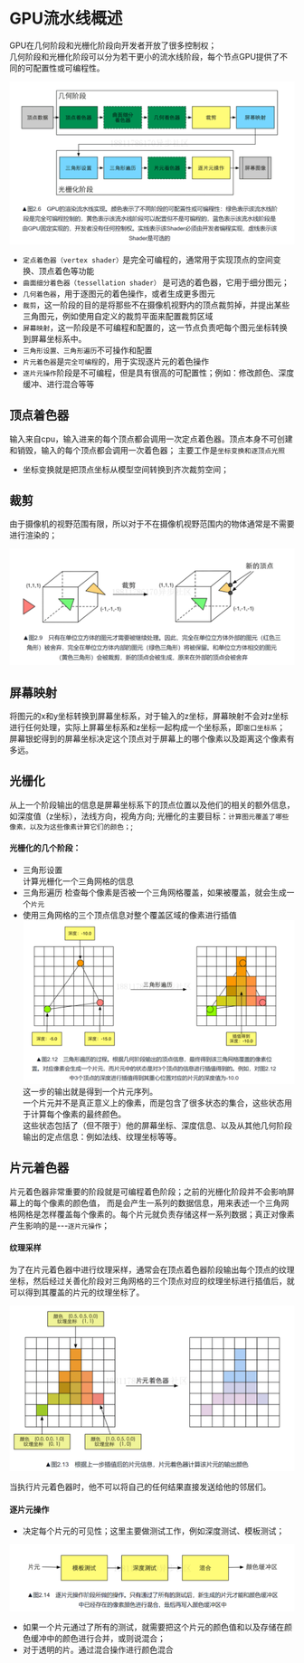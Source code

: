 # GPU流水线概述
GPU在几何阶段和光栅化阶段向开发者开放了很多控制权；   
几何阶段和光栅化阶段可以分为若干更小的流水线阶段，每个节点GPU提供了不同的可配置性或可编程性。

![img.png](./img/img6.png)
- `定点着色器（vertex shader）`是完全可编程的，通常用于实现顶点的空间变换、顶点着色等功能
- `曲面细分着色器（tessellation shader）` 是可选的着色器，它用于细分图元；
- `几何着色器`，用于逐图元的着色操作，或者生成更多图元
- `裁剪`，这一阶段的目的是将那些不在摄像机视野内的顶点裁剪掉，并提出某些三角图元，例如使用自定义的裁剪平面来配置裁剪区域
- `屏幕映射`，这一阶段是不可编程和配置的，这一节点负责吧每个图元坐标转换到屏幕坐标系中。
- `三角形设置、三角形遍历`不可操作和配置
- `片元着色器`是`完全可编程`的，用于实现逐片元的着色操作
- `逐片元操作`阶段是不可编程，但是具有很高的可配置性；例如：修改颜色、深度缓冲、进行混合等等

## 顶点着色器
输入来自cpu，输入进来的每个顶点都会调用一次定点着色器。顶点本身不可创建和销毁，输入的每个顶点都会调用一次着色器；
主要工作是`坐标变换和逐顶点光照`
- 坐标变换就是把顶点坐标从模型空间转换到齐次裁剪空间；
## 裁剪
由于摄像机的视野范围有限，所以对于不在摄像机视野范围内的物体通常是不需要进行渲染的；

![img.png](./img/img7.png)

## 屏幕映射
将图元的x和y坐标转换到屏幕坐标系，对于输入的z坐标，屏幕映射不会对z坐标进行任何处理，实际上屏幕坐标系和z坐标一起构成一个坐标系，即`窗口坐标系`；
屏幕银蛇得到的屏幕坐标决定这个顶点对于屏幕上的哪个像素以及距离这个像素有多远。

## 光栅化
从上一个阶段输出的信息是屏幕坐标系下的顶点位置以及他们的相关的额外信息，如深度值（z坐标），法线方向，视角方向;
光栅化的主要目标：`计算图元覆盖了哪些像素，以及为这些像素计算它们的颜色；`;
#### 光栅化的几个阶段：
- 三角形设置  
计算光栅化一个三角网格的信息
- 三角形遍历
检查每个像素是否被一个三角网格覆盖，如果被覆盖，就会生成一个`片元`
- 使用三角网格的三个顶点信息对整个覆盖区域的像素进行插值
![img.png](./img/img8.png)
这一步的输出就是得到一个片元序列。   
一个片元并不是真正意义上的像素，而是包含了很多状态的集合，这些状态用于计算每个像素的最终颜色。   
这些状态包括了（但不限于）他的屏幕坐标、深度信息、以及从其他几何阶段输出的定点信息：例如法线、纹理坐标等等。

## 片元着色器
片元着色器非常重要的阶段就是可编程着色阶段；之前的光栅化阶段并不会影响屏幕上的每个像素的颜色值，
而是会产生一系列的数据信息，用来表述一个三角网格网格是怎样覆盖每个像素的。每个片元就负责存储这样一系列数据；真正对像素产生影响的是---`逐片元操作`；    
#### 纹理采样
为了在片元着色器中进行纹理采样，通常会在顶点着色器阶段输出每个顶点的纹理坐标，然后经过关善化阶段对三角网格的三个顶点对应的纹理坐标进行插值后，就可以得到其覆盖的片元的纹理坐标了。

![img.png](./img/img9.png)

当执行片元着色器时，他不可以将自己的任何结果直接发送给他的邻居们。


#### 逐片元操作
- 决定每个片元的可见性；这里主要做测试工作，例如深度测试、模板测试；

![img.png](./img/img10.png)
- 如果一个片元通过了所有的测试，就需要把这个片元的颜色值和以及存储在颜色缓冲中的颜色进行合并，或则说混合；
- 对于透明的片。通过混合操作进行颜色混合